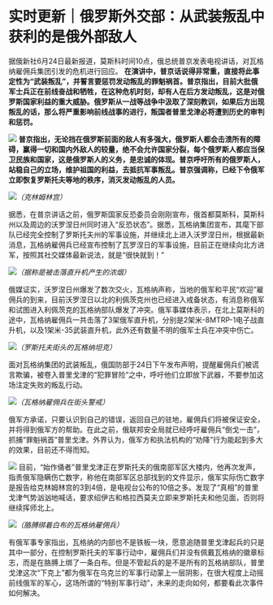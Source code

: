 

# 实时更新｜俄罗斯外交部：从武装叛乱中获利的是俄外部敌人

据俄新社6月24日最新报道，莫斯科时间10点，俄总统普京发表电视讲话，对瓦格纳雇佣兵集团引发的危机进行回应。
**在演讲中，普京话说得非常重，直接将此事定性为“武装叛乱”，并誓言要惩罚发动叛乱的罪魁祸首。普京指出，目前大批俄军士兵正在前线奋战和牺牲，在这种危机时刻，却有人在后方发动叛乱，这是对俄罗斯国家利益的重大威胁。俄罗斯从一战等战争中汲取了深刻教训，如果后方出现叛乱的话，那么将严重影响前线战事的进行，叛国者普里戈津必将遭到历史的审判和惩罚。**

![](https://inews.gtimg.com/news_bt/OeMgIhTz6dGGGEXGyw210O2KlTU7bkylaxmBlaFqiLJUQAA/1000)
**普京指出，无论挡在俄罗斯前面的敌人有多强大，俄罗斯人都会击溃所有的障碍，赢得一切和国内外敌人的较量，绝不会允许国家分裂，每个俄罗斯人都应当保卫民族和国家，这是俄罗斯人的义务，是忠诚的体现。普京呼吁所有的俄罗斯人，站稳自己的立场，维护祖国的利益，去抵抗军事叛乱。普京强调称，已经下令俄军立即恢复罗斯托夫等地的秩序，消灭发动叛乱的人员。**

![](https://inews.gtimg.com/news_bt/OJKfyTHkD4uTPM5xBmA4rlATuUxOA8hwJMQd916YXQ3L8AA/1000)_（克林姆林宫）_

据悉，在普京讲话之前，俄罗斯国家反恐委员会刚刚宣布，俄首都莫斯科，莫斯科州以及周边的沃罗涅日州同时进入“反恐状态”。据悉，瓦格纳集团宣布，其麾下部队已经完全控制了罗斯托夫州的军事设施，并继续北上进入沃罗涅日州，根据最新消息，瓦格纳雇佣兵已经宣布控制了瓦罗涅日的军事设施，目前正在继续向北方进军，按照其社交媒体最新说法，就是“很快就到！”

![](https://inews.gtimg.com/news_bt/OSCvUMeeExUPEDX48zEbYuVaD1dPorgjAJFYOhm5LJwSQAA/1000)_（据称是被击落直升机产生的浓烟）_

俄媒证实，沃罗涅日州爆发了数次交火，瓦格纳声称，当地的俄军和平民“欢迎”雇佣兵的到来，目前沃罗涅日以北的利佩茨克州也已经进入戒备状态，有消息称俄军和试图进入利佩茨克的瓦格纳部队爆发了冲突。俄军事媒体表示，在北上莫斯科的途中，瓦格纳雇佣兵一共击落了3架俄军直升机，分别是2架米-8MTRP-1电子战直升机，以及1架米-35武装直升机，此外还有数量不明的俄军士兵在冲突中伤亡。

![](https://inews.gtimg.com/news_bt/OTY6LNxXRhWEPo-MECQpwuIZXyxHKnTL5BeMO8wDmvYTUAA/1000)_（罗斯托夫街头的瓦格纳坦克）_

面对瓦格纳集团的武装叛乱，俄国防部于24日下午发布声明，提醒雇佣兵们被谎言欺骗，被卷入普里戈津的“犯罪冒险”之中，呼吁他们立即放下武器，不要参加这场注定失败的叛乱行动。

![](https://inews.gtimg.com/news_bt/OT_Ybk6Y329JnWS8uehepJhUenzjAgwLLOXtlSIuWK36AAA/1000)_（瓦格纳雇佣兵在街头警戒）_

俄军方承诺，只要认识到自己的错误，返回自己的驻地，雇佣兵们将被保证安全，并将得到俄军方的帮助。在此之前，俄联邦安全局就已经呼吁雇佣兵“倒戈一击”，抓捕“罪魁祸首”普里戈津。外界认为，俄军方和执法机构的“劝降”行为能起到多大的效果，目前还不得而知。

![](https://inews.gtimg.com/news_bt/O5BFVdSzlAerpCi8elbsCGgTrKboKLrDM3vNWhw9lnKBYAA/1000)
目前，“始作俑者”普里戈津正在罗斯托夫的俄南部军区大楼内，他再次发声，指责俄军隐瞒伤亡数字，称他在南部军区总部找到的文件显示，俄军实际伤亡数字是报告给克林姆林宫的3到4倍，是电视台公布的10倍之多。发现了“真相”的普里戈津气势汹汹地喊话，要求绍伊古和格拉西莫夫立即来罗斯托夫和他见面，否则将继续挥师北上。

![](https://inews.gtimg.com/news_bt/OGzPYg8OD6GxftHlAmifm0Bvc4BM5ufYc_7DUAKt5Dm1oAA/1000)_（胳膊绑着白布的瓦格纳雇佣兵）_

有俄军事专家指出，瓦格纳的内部也不是铁板一块，愿意追随普里戈津起兵的只是其中一部分，在控制罗斯托夫的军事行动中，雇佣兵们并没有佩戴瓦格纳的徽章标志，而是在胳膊上绑了一条白布。但是不管起兵的是不是所有的瓦格纳部队，普里戈津这次“下克上”都为俄军在乌克兰的军事行动蒙上一层阴影，在很大程度上动摇前线俄军的军心，这场所谓的“特别军事行动”，未来的走向如何，都要看此次事件如何解决。

